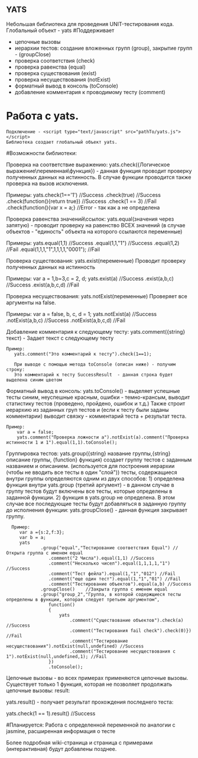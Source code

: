 ## YATS
Небольшая библиотека для проведения UNIT-тестирования кода.
Глобальный объект - yats 
#Поддерживает 
 - цепочные вызовы
 - иерархии тестов: создание вложенных групп (group), закрытие групп - (groupClose)
 - проверка соответствия (check)
 - проверка равенства (equal)
 - проверка существования (exist)
 - проверка несуществования (notExist)
 - форматный вывод в консоль (toConsole)
 - добавление комментария к проводимому тесту (comment)

# Работа с yats.

    Подключение - <script type="text/javascript" src="pathTo/yats.js"></script>
    Библиотека создает глобальный объект yats.

#Возможности библиотеки:

Проверка на соответствие выражению:
yats.check({Логическое выражение\переменная\функция}) -
  данная функция проводит проверку полученных данных на истинность.
  В случае функции проводится также проверка на вызов исключения.

Примеры:
        yats.check(1=='1') //Success
            .check(true)   //Success
            .check(function(){return true}) //Success
            .check(1 == 3) //Fail
            .check(function(){var x = a;} //Error - так как a не определена

Проверка равенства значений\ссылок:
yats.equal(значения через запятую) -
 проводит проверку на равенство ВСЕХ значений (в случае объектов - "единость" объекта на которого ссылаются переменные)

Примеры:
    yats.equal(1,1) //Success
        .equal(1,1,"1") //Success
        .equal(1,2) //Fail
        .equal(1,1,1,"1",1,1,1,1,"0001"); //Fail

Проверка существования:
yats.exist(переменные)
 Проводит проверку полученных данных на истинность

Примеры:
    var a = 1,b=3,c = 2, d;
    yats.exist(a) //Success
        .exist(a,b,c) //Success
        .exist(a,b,c,d) //Fail

Проверка несуществования:
yats.notExist(переменные)
 Проверяет все аргументы на false.

 Примеры:
    var a = false, b, c, d = 1;
    yats.notExist(a) //Success
        .notExist(a,b,c) //Success
        .notExist(a,b,c,d) //Fail

Добавление комментария к следующему тесту:
    yats.comment({string} текст) - Задает текст с следующему тесту

    Пример:
       yats.comment("Это комментарий к тесту").check(1==1);

       При выводе с помощью метода toConsole (описан ниже) - получим строку:
       Это комментарий к тесту SuccessResult  - данная строка будет выделена синим цветом

Форматный вывод в консоль:
    yats.toConsole() - выделяет успешные тесты синим, неуспешные красным, ошибки - темно-крансым, выводит статистику тестов (проведено, пройдено, ошибок и т.д.)
    Также строит иерархию из заданных груп тестов и (если к тесту были заданы комментарии) выводит связку - комментарий теста + результат теста.

    Пример:
        var a = false;
        yats.comment("Проверка ложности a").notExist(a).comment("Проверка истинности 1 и 1").equal(1,1).toConsole();

Группировка тестов:
      yats.group({string} название группы,{string} описание группы, {function} функция)
      создает группу тестов с заданным названием и описанием. (используется для построения иерархии (чтобы не вводить все тесты в один "слой"))
      тесты, содержащиеся внутри группы определяются одним из двух способов:
      1) определена функция внутри yats.group (третий аргумент) - в данном случае в группу тестов будут включены все тесты, которые определены в заданной функции.
      2) функция в yats.group не определена. В этом случае все последующие тесты будут добавляться в заданную группу до исполнения функции:
      yats.groupClose() - данная функция закрывает группу.

      Пример:
         var a ={s:2,f:3};
         var b = a;
         yats
                 .group("equal","Тестирование соответствия Equal") //Открыта группа с именем equal
                    .comment("2 Числа").equal(1,1) //Success
                    .comment("Несколько чисел").equal(1,1,1,1,"1") //Success
                    .comment("Тест фейла").equal(1,"1","012") //Fail
                    .comment("еще один тест").equal(1,"1","01") //Fail
                    .comment("Тестирование объектов").equal(a,b) //Success
                 .groupClose()    //Закрыта группа с именем equal
                 .group("group_2","Группа, в которой содержщиеся тесты определены в функции, которая следует третьем аргументом",
                    function()
                    {
                        yats
                            .comment("Существование объектов").check(a)  //Success
                            .comment("Тестирования fail check").check(0)}) //Fail
                            .comment("Тестирование несуществования").notExist(null,undefined) //Success
                            .comment("Тестирование несуществования с 1").notExist(null,undefined,1); //Fail
                    })
                    .toConsole();

Цепочные вызовы - во всех примерах применяются цепочные вызовы. Существует только 1 функция, которая не позволяет продолжать цепочные вызовы: result:

yats.result() - получает результат прохождения последнего теста:

yats.check(1 == 1).result() //Success

#Планируется:
	Работа с определенной переменной по аналогии с jasminе, расширенная информация о тесте
 
Более подробная wiki-страница и страница с примерами (интерактивная) будут добавлены позднее.